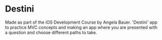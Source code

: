 
#  Destini

Made as part of the iOS Development Course by Angela Bauer. 'Destini' app to practice MVC concepts and making an app where you are presented with a question and choose different paths to take. 
